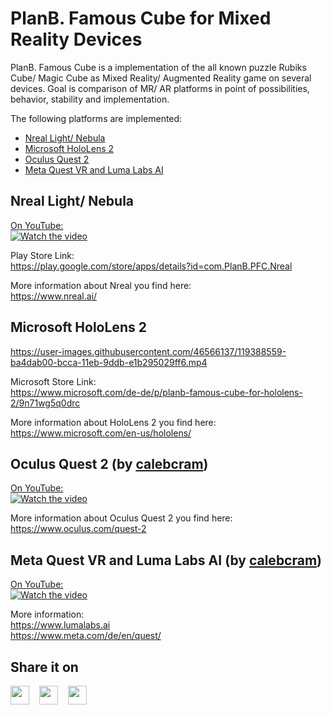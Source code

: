 # PlanB. Famous Cube for Mixed Reality Devices
PlanB. Famous Cube is a implementation of the all known puzzle Rubiks Cube/ Magic Cube as Mixed Reality/ Augmented Reality game on several devices. Goal is comparison of MR/ AR platforms in point of possibilities, behavior, stability and implementation.

The following platforms are implemented:
- [Nreal Light/ Nebula](https://github.com/PlanBGmbH/PlanB.-Famous-Cube#nreal-light-nebula)
- [Microsoft HoloLens 2](https://github.com/PlanBGmbH/PlanB.-Famous-Cube#microsoft-hololens-2)
- [Oculus Quest 2](https://github.com/PlanBGmbH/PlanB.-Famous-Cube#oculus-quest-2-by-calebcram)
- [Meta Quest VR and Luma Labs AI](https://github.com/PlanBGmbH/PlanB.-Famous-Cube#meta-quest-vr-and-luma-labs-ai-by-calebcram)

## Nreal Light/ Nebula
[On YouTube:](https://www.youtube.com/watch?v=DhieQ9ALxb4)\
[![Watch the video](https://img.youtube.com/vi/DhieQ9ALxb4/hqdefault.jpg)](https://www.youtube.com/watch?v=DhieQ9ALxb4)

Play Store Link:\
https://play.google.com/store/apps/details?id=com.PlanB.PFC.Nreal

More information about Nreal you find here:\
https://www.nreal.ai/


## Microsoft HoloLens 2
https://user-images.githubusercontent.com/46566137/119388559-ba4dab00-bcca-11eb-9ddb-e1b295029ff6.mp4

Microsoft Store Link:\
https://www.microsoft.com/de-de/p/planb-famous-cube-for-hololens-2/9n71wg5q0drc

More information about HoloLens 2 you find here:\
https://www.microsoft.com/en-us/hololens/


## Oculus Quest 2 (by [calebcram](https://github.com/calebcram))
[On YouTube:](https://www.youtube.com/watch?v=zgBqRHd4jSQ)\
[![Watch the video](https://img.youtube.com/vi/zgBqRHd4jSQ/hqdefault.jpg)](https://www.youtube.com/watch?v=zgBqRHd4jSQ)

More information about Oculus Quest 2 you find here:\
https://www.oculus.com/quest-2

## Meta Quest VR and Luma Labs AI (by [calebcram](https://github.com/calebcram))
[On YouTube:](https://www.youtube.com/shorts/MZow3M_Qk40)\
[![Watch the video](https://img.youtube.com/vi/MZow3M_Qk40/hqdefault.jpg)](https://www.youtube.com/shorts/MZow3M_Qk40)

More information:\
https://www.lumalabs.ai \
https://www.meta.com/de/en/quest/ 

## Share it on
[<img src="https://github.com/bradvin/social-share-urls/blob/master/images/logo-icons-white-background/twitter.jpg" width="30px;"/>](https://twitter.com/intent/tweet?url=https%3A%2F%2Fgithub.com%2FPlanBGmbH%2FPlanB.-Famous-Cube&text=PlanB.%20Famous%20Cube%20for%20Mixed%20Reality%20Devices&hashtags=mixed-reality%2CHoloLens%2CNreal%2CPlanB)&nbsp; &nbsp; [<img src="https://github.com/bradvin/social-share-urls/blob/master/images/logo-icons-white-background/reddit.jpg" width="30px;"/>](https://reddit.com/submit?url=https%3A%2F%2Fgithub.com%2FPlanBGmbH%2FPlanB.-Famous-Cube&title=PlanB.%20Famous%20Cube%20for%20Mixed%20Reality%20Devices)&nbsp; &nbsp; [<img src="https://github.com/bradvin/social-share-urls/blob/master/images/logo-icons-white-background/linkedin.jpg" width="30px;"/>](https://www.linkedin.com/sharing/share-offsite/?url=https%3A%2F%2Fgithub.com%2FPlanBGmbH%2FPlanB.-Famous-Cube)
